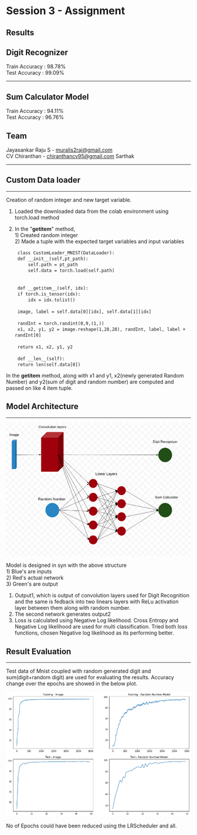 # Session 3  - Assignment

Results
---
Digit Recognizer     
---
Train Accuracy : 98.78%     
Test Accuracy  : 99.09%  

---
Sum Calculator Model    
---
Train Accuracy : 94.11%     
Test Accuracy  : 96.76%    
 
 Team
 ----   
Jayasankar Raju S - muralis2raj@gmail.com     
CV Chiranthan - chiranthancv95@gmail.com
Sarthak


---

## Custom Data loader
---

Creation of random integer and new target variable. 
1. Loaded the downloaded data from the colab environment using torch.load method
2. In the "__getitem__" method,   
          1) Created random integer   
          2) Made a tuple with the expected target variables and input variables  

     

        class CustomLoader_MNIST(DataLoader):
        def __init__(self,pt_path):
            self.path = pt_path
            self.data = torch.load(self.path)
            

        def __getitem__(self, idx):
        if torch.is_tensor(idx):
            idx = idx.tolist()

        image, label = self.data[0][idx], self.data[1][idx] 

        randInt = torch.randint(0,9,(1,))
        x1, x2, y1, y2 = image.reshape(1,28,28), randInt, label, label + randInt[0]

        return x1, x2, y1, y2

        def __len__(self):
        return len(self.data[0])



In the __getitem__ method, along with x1 and y1, x2(newly generated Random Number) and y2(sum of digit and random number) are computed and passed on like 4 item tuple. 

## Model Architecture
---
![Model View](Assignment.png)

Model is designed in syn with the above structure    
    1) Blue's are inputs    
    2) Red's actual network    
    3) Green's are output    

1) Output1, which is output of convolution layers used for Digit Recognition and the same is fedback into two linears layers with ReLu activation layer between them along with random number.
2) The second network generates output2
3) Loss is calculated using Negative Log likelihood. Cross Entropy and Negative Log likelihood are used for multi classification. Tried both loss functions, chosen Negative log likelihood as its performing better.

## Result Evaluation
---
Test data of Mnist coupled with random generated digit and sum(digit+random digit) are used for evaluating the results. Accuracy change over the epochs are showed in the below plot.

![Results](results.png)

No of Epochs could have been reduced using the LRScheduler and all. 
